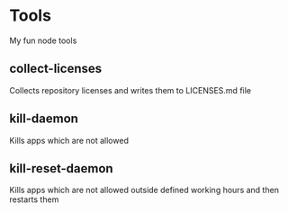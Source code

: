 # Tools

My fun node tools

## collect-licenses

Collects repository licenses and writes them to LICENSES.md file

## kill-daemon

Kills apps which are not allowed

## kill-reset-daemon

Kills apps which are not allowed outside defined working hours and then restarts them
